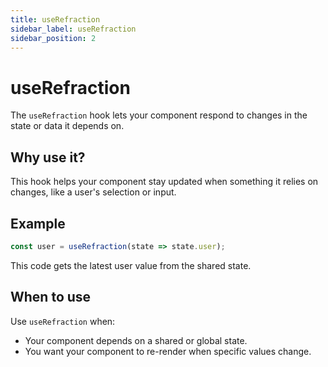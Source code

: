 ```yaml
---
title: useRefraction
sidebar_label: useRefraction
sidebar_position: 2
---
```

# useRefraction
The `useRefraction` hook lets your component respond to changes in the state or data it depends on.
## Why use it?
This hook helps your component stay updated when something it relies on changes, like a user's selection or input.
## Example
```js
const user = useRefraction(state => state.user);
```
This code gets the latest user value from the shared state.

## When to use
Use `useRefraction` when:
- Your component depends on a shared or global state.
- You want your component to re-render when specific values change.